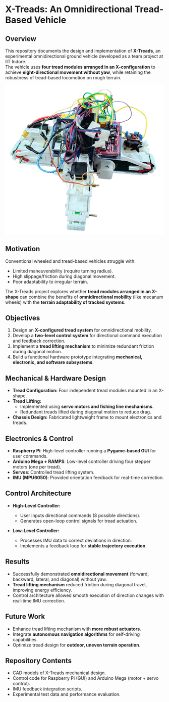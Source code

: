 # X-Treads: An Omnidirectional Tread-Based Vehicle

## Overview
This repository documents the design and implementation of **X-Treads**, an experimental omnidirectional ground vehicle developed as a team project at IIT Indore.  
The vehicle uses **four tread modules arranged in an X-configuration** to achieve **eight-directional movement without yaw**, while retaining the robustness of tread-based locomotion on rough terrain.

![image1](Image_main.png)


## Motivation
Conventional wheeled and tread-based vehicles struggle with:
- Limited maneuverability (require turning radius).  
- High slippage/friction during diagonal movement.  
- Poor adaptability to irregular terrain.  

The X-Treads project explores whether **tread modules arranged in an X-shape** can combine the benefits of **omnidirectional mobility** (like mecanum wheels) with the **terrain adaptability of tracked systems**.

## Objectives
1. Design an **X-configured tread system** for omnidirectional mobility.  
2. Develop a **two-level control system** for directional command execution and feedback correction.  
3. Implement a **tread lifting mechanism** to minimize redundant friction during diagonal motion.  
4. Build a functional hardware prototype integrating **mechanical, electronic, and software subsystems**.  

## Mechanical & Hardware Design
- **Tread Configuration:** Four independent tread modules mounted in an X-shape.  
- **Tread Lifting:**  
  - Implemented using **servo motors and fishing line mechanisms**.  
  - Redundant treads lifted during diagonal motion to reduce drag.  
- **Chassis Design:** Fabricated lightweight frame to mount electronics and treads.  

## Electronics & Control
- **Raspberry Pi**: High-level controller running a **Pygame-based GUI** for user commands.  
- **Arduino Mega + RAMPS**: Low-level controller driving four stepper motors (one per tread).  
- **Servos**: Controlled tread lifting system.  
- **IMU (MPU6050)**: Provided orientation feedback for real-time correction.  

## Control Architecture
- **High-Level Controller:**  
  - User inputs directional commands (8 possible directions).  
  - Generates open-loop control signals for tread actuation.  

- **Low-Level Controller:**  
  - Processes IMU data to correct deviations in direction.  
  - Implements a feedback loop for **stable trajectory execution**.  

## Results
- Successfully demonstrated **omnidirectional movement** (forward, backward, lateral, and diagonal) without yaw.  
- **Tread lifting mechanism** reduced friction during diagonal travel, improving energy efficiency.  
- Control architecture allowed smooth execution of direction changes with real-time IMU correction.  

## Future Work
- Enhance tread lifting mechanism with **more robust actuators**.  
- Integrate **autonomous navigation algorithms** for self-driving capabilities.  
- Optimize tread design for **outdoor, uneven terrain operation**.  

## Repository Contents
- CAD models of X-Treads mechanical design.  
- Control code for Raspberry Pi (GUI) and Arduino Mega (motor + servo control).  
- IMU feedback integration scripts.  
- Experimental test data and performance evaluation.  

